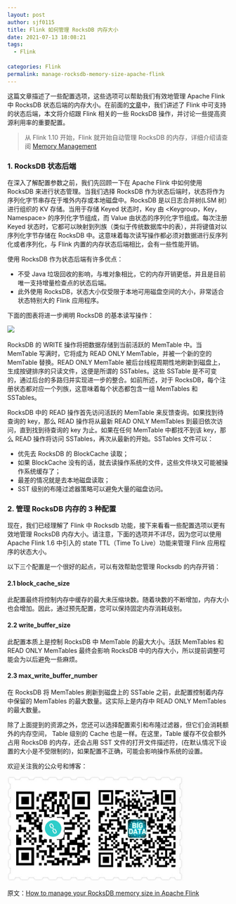 ```yaml
---
layout: post
author: sjf0115
title: Flink 如何管理 RocksDB 内存大小
date: 2021-07-13 18:08:21
tags:
  - Flink

categories: Flink
permalink: manage-rocksdb-memory-size-apache-flink
---
```


这篇文章描述了一些配置选项，这些选项可以帮助我们有效地管理 Apache Flink 中 RocksDB 状态后端的内存大小。在前面的[文章](http://smartsi.club/stateful-stream-processing-apache-flink-state-backends.html)中，我们讲述了 Flink 中可支持的状态后端，本文将介绍跟 Flink 相关的一些 RocksDB 操作，并讨论一些提高资源利用率的重要配置。

> 从 Flink 1.10 开始，Flink 就开始自动管理 RocksDB 的内存，详细介绍请查阅 [Memory Management](https://ci.apache.org/projects/flink/flink-docs-release-1.10/ops/state/state_backends.html#memory-management)

### 1. RocksDB 状态后端

在深入了解配置参数之前，我们先回顾一下在 Apache Flink 中如何使用 RocksDB 来进行状态管理。当我们选择 RocksDB 作为状态后端时，状态将作为序列化字节串存在于堆外内存或本地磁盘中。RocksDB 是以日志合并树(LSM 树）进行组织的 KV 存储。当用于存储 Keyed 状态时，Key 由 <Keygroup，Key，Namespace> 的序列化字节组成，而 Value 由状态的序列化字节组成。每次注册 Keyed 状态时，它都可以映射到列族（类似于传统数据库中的表），并将键值对以序列化字节存储在 RocksDB 中。这意味着每次读写操作都必须对数据进行反序列化或者序列化，与 Flink 内置的内存状态后端相比，会有一些性能开销。

使用 RocksDB 作为状态后端有许多优点：
- 不受 Java 垃圾回收的影响，与堆对象相比，它的内存开销更低，并且是目前唯一支持增量检查点的状态后端。
- 此外使用 RocksDB，状态大小仅受限于本地可用磁盘空间的大小，非常适合状态特别大的 Flink 应用程序。

下面的图表将进一步阐明 RocksDB 的基本读写操作：

![](![](https://github.com/sjf0115/ImageBucket/blob/main/Flink/manage-rocksdb-memory-size-apache-flink-1.png?raw=true))

RocksDB 的 WRITE 操作将把数据存储到当前活跃的 MemTable 中。当 MemTable 写满时，它将成为 READ ONLY MemTable，并被一个新的空的 MemTable 替换。READ ONLY MemTable 被后台线程周期性地刷新到磁盘上，生成按键排序的只读文件，这便是所谓的 SSTables。这些 SSTable 是不可变的，通过后台的多路归并实现进一步的整合。如前所述，对于 RocksDB，每个注册状态都对应一个列族，这意味着每个状态都包含一组 MemTables 和 SSTables。

RocksDB 中的 READ 操作首先访问活跃的 MemTable 来反馈查询。如果找到待查询的 key，那么 READ 操作将从最新 READ ONLY MemTables 到最旧依次访问，直到找到待查询的 key 为止。如果在任何 MemTable 中都找不到该 key，那么 READ 操作将访问 SSTables，再次从最新的开始。SSTables 文件可以：
- 优先去 RocksDB 的 BlockCache 读取；
- 如果 BlockCache 没有的话，就去读操作系统的文件，这些文件块又可能被操作系统缓存了；
- 最差的情况就是去本地磁盘读取；
- SST 级别的布隆过滤器策略可以避免大量的磁盘访问。

### 2. 管理 RocksDB 内存的 3 种配置

现在，我们已经理解了 Flink 中 Rocksdb 功能，接下来看看一些配置选项以更有效地管理 RocksDB 内存大小。请注意，下面的选项并不详尽，因为您可以使用 Apache Flink 1.6 中引入的 state TTL（Time To Live）功能来管理 Flink 应用程序的状态大小。

以下三个配置是一个很好的起点，可以有效帮助您管理 Rocksdb 的内存开销：

#### 2.1 block_cache_size

此配置最终将控制内存中缓存的最大未压缩块数。随着块数的不断增加，内存大小也会增加。因此，通过预先配置，您可以保持固定内存消耗级别。

#### 2.2 write_buffer_size

此配置本质上是控制 RocksDB 中 MemTable 的最大大小。活跃 MemTables 和 READ ONLY MemTables 最终会影响 RocksDB 中的内存大小，所以提前调整可能会为以后避免一些麻烦。

#### 2.3 max_write_buffer_number

在 RocksDB 将 MemTables 刷新到磁盘上的 SSTable 之前，此配置控制着内存中保留的 MemTables 的最大数量。这实际上是内存中 READ ONLY MemTables 的最大数量。

除了上面提到的资源之外，您还可以选择配置索引和布隆过滤器，但它们会消耗额外的内存空间， Table 级别的 Cache 也是一样。在这里，Table 缓存不仅会额外占用 RocksDB 的内存，还会占用 SST 文件的打开文件描述符，(在默认情况下设置的大小是不受限制的)，如果配置不正确，可能会影响操作系统的设置。

欢迎关注我的公众号和博客：

![](https://github.com/sjf0115/ImageBucket/blob/main/Other/smartsi.jpg?raw=true)

原文：[How to manage your RocksDB memory size in Apache Flink](https://www.ververica.com/blog/manage-rocksdb-memory-size-apache-flink)
